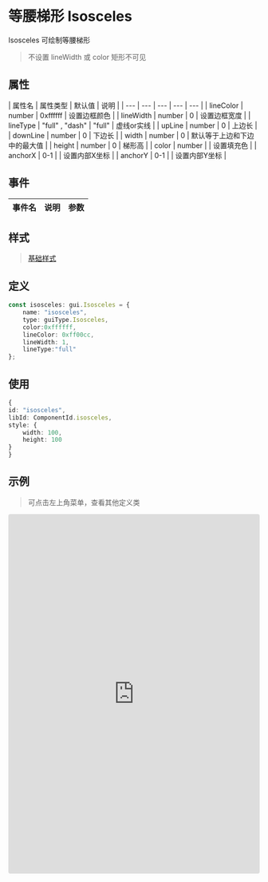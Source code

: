 # 等腰梯形 Isosceles

Isosceles 可绘制等腰梯形

> 不设置 lineWidth 或 color 矩形不可见

## 属性

| 属性名 | 属性类型 | 默认值 | 说明 |
| --- | --- | --- | --- | --- |
| lineColor | number | 0xffffff | 设置边框颜色 |
| lineWidth | number | 0 | 设置边框宽度 |
| lineType | "full" , "dash" | "full" | 虚线or实线 |
| upLine | number | 0 | 上边长 |
| downLine | number | 0 | 下边长 |
| width | number | 0 | 默认等于上边和下边中的最大值 |
| height | number | 0 | 梯形高 |
| color | number | | 设置填充色 |
| anchorX | 0-1 |  | 设置内部X坐标 |
| anchorY | 0-1 |  | 设置内部Y坐标 |

## 事件

| 事件名  | 说明 | 参数 |
| --- | --- | --- |

## 样式

> [基础样式](/handbook/style.html#样式)

## 定义
``` typescript
const isosceles: gui.Isosceles = {
    name: "isosceles",
    type: guiType.Isosceles,
    color:0xffffff,
    lineColor: 0xff00cc,
    lineWidth: 1,
    lineType:"full"
};
```

## 使用
``` typescript
{
id: "isosceles",
libId: ComponentId.isosceles,
style: {
    width: 100,
    height: 100
}
}
```

## 示例

> 可点击左上角菜单，查看其他定义类

<iframe src="https://codesandbox.io/embed/isoscelesexample-gwwcb?fontsize=14&hidenavigation=1&module=%2Fsrc%2Fcomponents.ts&theme=dark"
     style="width:100%; height:720px; border:0; border-radius: 4px; overflow:hidden;"
     title="isoscelesExample"
     allow="accelerometer; ambient-light-sensor; camera; encrypted-media; geolocation; gyroscope; hid; microphone; midi; payment; usb; vr; xr-spatial-tracking"
     sandbox="allow-forms allow-modals allow-popups allow-presentation allow-same-origin allow-scripts"
   ></iframe>